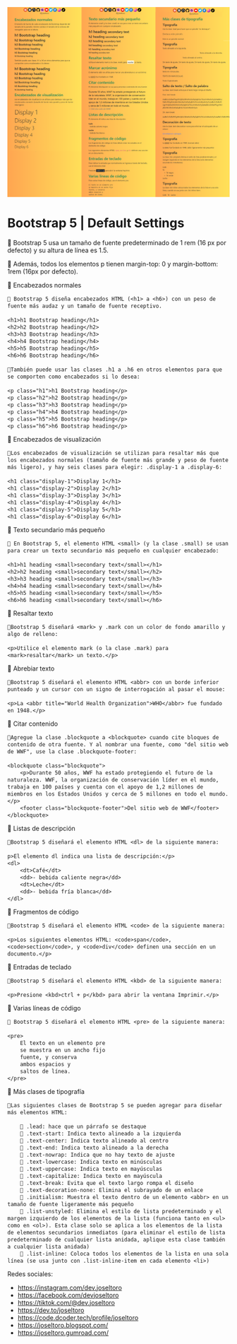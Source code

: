 [![](captura.png)](captura.png "Captura de Pantalla")

# Bootstrap 5 | Default Settings

📒 Bootstrap 5 usa un tamaño de fuente predeterminado de 1 rem (16 px por defecto) y su altura de línea es 1.5.

📒 Además, todos los elementos p tienen margin-top: 0 y margin-bottom: 1rem (16px por defecto).

📒 Encabezados normales

    📝 Bootstrap 5 diseña encabezados HTML (<h1> a <h6>) con un peso de fuente más audaz y un tamaño de fuente receptivo.

    <h1>h1 Bootstrap heading</h1>
    <h2>h2 Bootstrap heading</h2>
    <h3>h3 Bootstrap heading</h3>
    <h4>h4 Bootstrap heading</h4>
    <h5>h5 Bootstrap heading</h5>
    <h6>h6 Bootstrap heading</h6>

    📝También puede usar las clases .h1 a .h6 en otros elementos para que se comporten como encabezados si lo desea:

    <p class="h1">h1 Bootstrap heading</p>
    <p class="h2">h2 Bootstrap heading</p>
    <p class="h3">h3 Bootstrap heading</p>
    <p class="h4">h4 Bootstrap heading</p>
    <p class="h5">h5 Bootstrap heading</p>
    <p class="h6">h6 Bootstrap heading</p>
        
📒 Encabezados de visualización

    📝Los encabezados de visualización se utilizan para resaltar más que los encabezados normales (tamaño de fuente más grande y peso de fuente más ligero), y hay seis clases para elegir: .display-1 a .display-6:

    <h1 class="display-1">Display 1</h1>
    <h1 class="display-2">Display 2</h1>
    <h1 class="display-3">Display 3</h1>
    <h1 class="display-4">Display 4</h1>
    <h1 class="display-5">Display 5</h1>
    <h1 class="display-6">Display 6</h1>

📒 Texto secundario más pequeño

    📝 En Bootstrap 5, el elemento HTML <small> (y la clase .small) se usan para crear un texto secundario más pequeño en cualquier encabezado:

    <h1>h1 heading <small>secondary text</small></h1>
    <h2>h2 heading <small>secondary text</small></h2>
    <h3>h3 heading <small>secondary text</small></h3>
    <h4>h4 heading <small>secondary text</small></h4>
    <h5>h5 heading <small>secondary text</small></h5>
    <h6>h6 heading <small>secondary text</small></h6>

📒 Resaltar texto

    📝Bootstrap 5 diseñará <mark> y .mark con un color de fondo amarillo y algo de relleno:    

    <p>Utilice el elemento mark (o la clase .mark) para <mark>resaltar</mark> un texto.</p>

📒 Abrebiar texto

    📝Bootstrap 5 diseñará el elemento HTML <abbr> con un borde inferior punteado y un cursor con un signo de interrogación al pasar el mouse:

    <p>La <abbr title="World Health Organization">WHO</abbr> fue fundado en 1948.</p>

📒 Citar contenido

    📝Agregue la clase .blockquote a <blockquote> cuando cite bloques de contenido de otra fuente. Y al nombrar una fuente, como "del sitio web de WWF", use la clase .blockquote-footer:

    <blockquote class="blockquote">
        <p>Durante 50 años, WWF ha estado protegiendo el futuro de la naturaleza. WWF, la organización de conservación líder en el mundo, trabaja en 100 países y cuenta con el apoyo de 1,2 millones de miembros en los Estados Unidos y cerca de 5 millones en todo el mundo.</p>
        <footer class="blockquote-footer">Del sitio web de WWF</footer>
    </blockquote>

📒 Listas de descripción

    📝Bootstrap 5 diseñará el elemento HTML <dl> de la siguiente manera:

    p>El elemento dl indica una lista de descripción:</p>
    <dl>
        <dt>Café</dt>
        <dd>- bebida caliente negra</dd>
        <dt>Leche</dt>
        <dd>- bebida fría blanca</dd>
    </dl>    

📒 Fragmentos de código

    📝Bootstrap 5 diseñará el elemento HTML <code> de la siguiente manera:

    <p>Los siguientes elementos HTML: <code>span</code>, <code>section</code>, y <code>div</code> definen una sección en un documento.</p>

📒 Entradas de teclado

    📝Bootstrap 5 diseñará el elemento HTML <kbd> de la siguiente manera:

    <p>Presione <kbd>ctrl + p</kbd> para abrir la ventana Imprimir.</p>


📒 Varias líneas de código

    📝 Bootstrap 5 diseñará el elemento HTML <pre> de la siguiente manera:

    <pre>
        El texto en un elemento pre
        se muestra en un ancho fijo
        fuente, y conserva
        ambos espacios y
        saltos de línea.
    </pre>

📒 Más clases de tipografía

    📝Las siguientes clases de Bootstrap 5 se pueden agregar para diseñar más elementos HTML:

        🔸 .lead: hace que un párrafo se destaque
        🔸 .text-start: Indica texto alineado a la izquierda
        🔸 .text-center: Indica texto alineado al centro
        🔸 .text-end: Indica texto alineado a la derecha
        🔸 .text-nowrap: Indica que no hay texto de ajuste
        🔸 .text-lowercase: Indica texto en minúsculas
        🔸 .text-uppercase: Indica texto en mayúsculas
        🔸 .text-capitalize: Indica texto en mayúscula
        🔸 .text-break: Evita que el texto largo rompa el diseño
        🔸 .text-decoration-none: Elimina el subrayado de un enlace
        🔸 .initialism: Muestra el texto dentro de un elemento <abbr> en un tamaño de fuente ligeramente más pequeño
        🔸 .list-unstyled: Elimina el estilo de lista predeterminado y el margen izquierdo de los elementos de la lista (funciona tanto en <ul> como en <ol>). Esta clase solo se aplica a los elementos de la lista de elementos secundarios inmediatos (para eliminar el estilo de lista predeterminado de cualquier lista anidada, aplique esta clase también a cualquier lista anidada)
        🔸 .list-inline: Coloca todos los elementos de la lista en una sola línea (se usa junto con .list-inline-item en cada elemento <li>)

Redes sociales:

- https://instagram.com/dev.joseltoro
- https://facebook.com/devjoseltoro
- https://tiktok.com/@dev.joseltoro
- https://dev.to/joseltoro
- https://code.dcoder.tech/profile/joseltoro
- https://joseltoro.blogspot.com/
- https://joseltoro.gumroad.com/